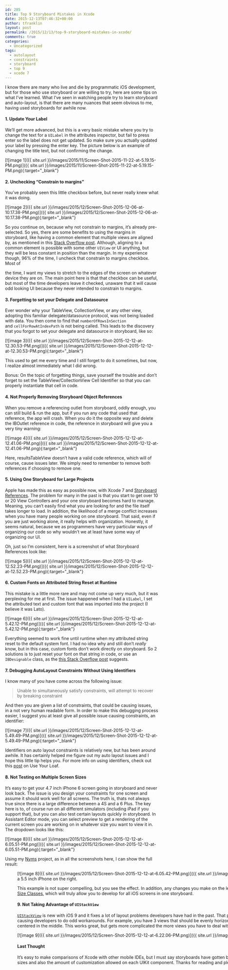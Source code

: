 ```yaml
---
id: 285
title: Top 9 Storyboard Mistakes in Xcode
date: 2015-12-13T07:46:32+00:00
author: tfranklin
layout: post
permalink: /2015/12/13/top-9-storyboard-mistakes-in-xcode/
comments: true
categories:
  - Uncategorized
tags:
  - autolayout
  - constraints
  - storyboard
  - top 9
  - xcode 7
---
```

I know there are many who live and die by programmatic iOS development, but for those who use storyboard or are willing to try, here are some tips on what I&#8217;ve learned. What I&#8217;ve seen in watching people try to learn storyboard and auto-layout, is that there are many nuances that seem obvious to me, having used storyboards for awhile now.

#### 1. Update Your Label

We&#8217;ll get more advanced, but this is a very basic mistake where you try to change the text for a `UILabel` in the attributes inspector, but fail to press enter so the label does not get updated. So make sure you actually updated your label by pressing the enter key. The picture below is an example of changing the title text, but not confirming the change.

[![image 1]({{ site.url }}/images/2015/11/Screen-Shot-2015-11-22-at-5.19.15-PM.png)]({{ site.url }}/images/2015/11/Screen-Shot-2015-11-22-at-5.19.15-PM.png){:target="_blank"}

#### 2. Unchecking &#8220;Constrain to margins&#8221;

You&#8217;ve probably seen this little checkbox before, but never really knew what it was doing.

[![image 2]({{ site.url }}/images/2015/12/Screen-Shot-2015-12-06-at-10.17.38-PM.png)]({{ site.url }}/images/2015/12/Screen-Shot-2015-12-06-at-10.17.38-PM.png){:target="_blank"}

So you continue on, because why not constrain to margins, it&#8217;s already pre-selected. So yes, there are some benefits to using the margins in storyboard, like having a common element that multiple views are aligned by, as mentioned in this <a href="http://stackoverflow.com/questions/25807545/what-is-constrain-to-margin-in-storyboard-in-xcode-6" target="_blank">Stack Overflow post</a>. Although, aligning to a common element is possible with some other `UIView` or UI anything, but they will be less constant in position than the margin. In my experience though, 96% of the time, I uncheck that constrain to margins checkbox. Most of


the time, I want my views to stretch to the edges of the screen on whatever device they are on. The main point here is that that checkbox can be useful, but most of the time developers leave it checked, unaware that it will cause odd looking UI because they never intended to constrain to margins.

#### 3. Forgetting to set your Delegate and Datasource

Ever wonder why your TableView, CollectionView, or any other view, adopting this familiar delegate/datasource protocol, was not being loaded with data. You then come to find that <span class="s1"><code>numberOfRowsInSection</code> and </span><span class="s1"><code>cellForRowAtIndexPath</code> is not being called. This leads to the discovery that you forgot to set your delegate and datasource in storyboard, like so:</span>

[![image 3]({{ site.url }}/images/2015/12/Screen-Shot-2015-12-12-at-12.30.53-PM.png)]({{ site.url }}/images/2015/12/Screen-Shot-2015-12-12-at-12.30.53-PM.png){:target="_blank"}


This used to get me every time and I still forget to do it sometimes, but now, I realize almost immediately what I did wrong.

Bonus: On the topic of forgetting things, save yourself the trouble and don&#8217;t forget to set the TableView/CollectionView Cell Identifier so that you can properly instantiate that cell in code.

#### 4. Not Properly Removing Storyboard Object References

When you remove a referencing outlet from storyboard, oddly enough, you can still build & run the app, but if you run any code that used that reference, the app will crash. When you do it the opposite way and delete the IBOutlet reference in code, the reference in storyboard will give you a very tiny warning:


[![image 4]({{ site.url }}/images/2015/12/Screen-Shot-2015-12-12-at-12.41.06-PM.png)]({{ site.url }}/images/2015/12/Screen-Shot-2015-12-12-at-12.41.06-PM.png){:target="_blank"}

Here, resultsTableView doesn&#8217;t have a valid code reference, which will of course, cause issues later. We simply need to remember to remove both references if choosing to remove one.

#### 5. Using One Storyboard for Large Projects

Apple has made this as easy as possible now, with Xcode 7 and <a href="https://developer.apple.com/library/ios/recipes/xcode_help-IB_storyboard/Chapters/AddSBReference.html" target="_blank">Storyboard References</a>. The problem for many in the past is that you start to get over 10 or 20 View Controllers and your one storyboard becomes hard to manage. Meaning, you can&#8217;t easily find what you are looking for and the file itself takes longer to load. In addition, the likelihood of a merge conflict increases when you have many people working on one storyboard. That said, even if you are just working alone, it really helps with organization. Honestly, it seems natural, because we as programmers have very particular ways of organizing our code so why wouldn&#8217;t we at least have some way of organizing our UI.

Oh, just so I&#8217;m consistent, here is a screenshot of what Storyboard References look like:

[![image 5]({{ site.url }}/images/2015/12/Screen-Shot-2015-12-12-at-12.52.23-PM.png)]({{ site.url }}/images/2015/12/Screen-Shot-2015-12-12-at-12.52.23-PM.png){:target="_blank"}

#### 6. Custom Fonts on Attributed String Reset at Runtime

This mistake is a little more rare and may not come up very much, but it was perplexing for me at first. The issue happened when I had a `UILabel`, I set the attributed text and custom font that was imported into the project (I believe it was Lato).

[![image 6]({{ site.url }}/images/2015/12/Screen-Shot-2015-12-12-at-5.42.12-PM.png)]({{ site.url }}/images/2015/12/Screen-Shot-2015-12-12-at-5.42.12-PM.png){:target="_blank"}

Everything seemed to work fine until runtime when my attributed string reset to the default system font. I had no idea why and still don&#8217;t _really_ know, but in this case, custom fonts don&#8217;t work directly on storyboard. So 2 solutions is to just reset your font on that string in code, or use an `IBDesignable` class, as the <a href="http://stackoverflow.com/questions/25925914/attributed-string-with-custom-fonts-in-storyboard-does-not-load-correctly" target="_blank">this Stack Overflow post</a> suggests.

#### 7. Debugging AutoLayout Constraints Without Using Identifiers

I know many of you have come across the following issue:

> Unable to simultaneously satisfy constraints, will attempt to recover by breaking constraint

And then you are given a list of constraints, that could be causing issues, in a not very human readable form. In order to make this debugging process easier, I suggest you at least give all possible issue causing constraints, an identifier:

[![image 7]({{ site.url }}/images/2015/12/Screen-Shot-2015-12-12-at-5.49.49-PM.png)]({{ site.url }}/images/2015/12/Screen-Shot-2015-12-12-at-5.49.49-PM.png){:target="_blank"}

Identifiers on auto layout constraints is relatively new, but has been around awhile. It has certainly helped me figure out my auto layout issues and I hope this little tip helps you. For more info on using identifiers, check out this <a href="http://useyourloaf.com/blog/using-identifiers-to-debug-autolayout.html" target="_blank">post</a> on Use Your Loaf.

#### 8. Not Testing on Multiple Screen Sizes

It&#8217;s easy to get your 4.7 inch iPhone 6 screen going in storyboard and never look back. The issue is you design your constraints for one screen and assume it should work well for all screens. The truth is, thats not always true since there is a large difference between a 4S and a 6 Plus. The key here is to, of course run on all different simulators (including iPad if you support that), but you can also test certain layouts quickly in storyboard. In Assistant Editor mode, you can select preview to get a rendering of the current screen you are working on in whatever size you want to view it in. The dropdown looks like this:

[![image 8]({{ site.url }}/images/2015/12/Screen-Shot-2015-12-12-at-6.05.51-PM.png)]({{ site.url }}/images/2015/12/Screen-Shot-2015-12-12-at-6.05.51-PM.png){:target="_blank"}

Using my <a href="https://itunes.apple.com/us/app/nyms-synonym-finder/id986235823?mt=8" target="_blank">Nyms</a> project, as in all the screenshots here, I can show the full result:<figure id="attachment_302" style="width: 1440px" class="wp-caption aligncenter">

[![image 8]({{ site.url }}/images/2015/12/Screen-Shot-2015-12-12-at-6.05.42-PM.png)]({{ site.url }}/images/2015/12/Screen-Shot-2015-12-12-at-6.05.42-PM.png){:target="_blank"}
I have a 4 inch iPhone on the left and a 5.5 inch iPhone on the right. 


This example is not super compelling, but you see the effect. In addition, any changes you make on the left will immediately be reflected on the right. One more thing I&#8217;ll mention for supporting multiple screen sizes is <a href="https://developer.apple.com/library/ios/recipes/xcode_help-IB_adaptive_sizes/chapters/AboutAdaptiveSizeDesign.html" target="_blank">Size Classes</a>, which will truly allow you to develop for all iOS screens in one storyboard.

#### 9. Not Taking Advantage of `UIStackView`

<a href="https://developer.apple.com/library/ios/documentation/UIKit/Reference/UIStackView_Class_Reference/" target="_blank"><code>UIStackView</code></a> is new with iOS 9 and it fixes a lot of layout problems developers have had in the past. That problem is, how do you space multiple views perfectly across a screen? In the past, there was no good solution, causing developers to do odd workarounds. For example, you have 3 views that should be evenly horizontally spaced, so you put them all on a new parent view and have one hug the left, one hug the right, and one centered in the middle. This works great, but gets more complicated the more views you have to deal with. So please, use a vertical or horizontal stack view to space out your views. Here is a simple example:

[![image 9]({{ site.url }}/images/2015/12/Screen-Shot-2015-12-12-at-6.22.06-PM.png)]({{ site.url }}/images/2015/12/Screen-Shot-2015-12-12-at-6.22.06-PM.png){:target="_blank"}

#### Last Thought

It&#8217;s easy to make comparisons of Xcode with other mobile IDEs, but I must say storyboards have gotten better over the years. Some improvements I&#8217;ve seen are, in the way you add constraints to support many screen sizes and also the amount of customization allowed on each UIKit component. Thanks for reading and please let me know any mistakes you&#8217;ve made in storyboard and the fixes to combat them.

